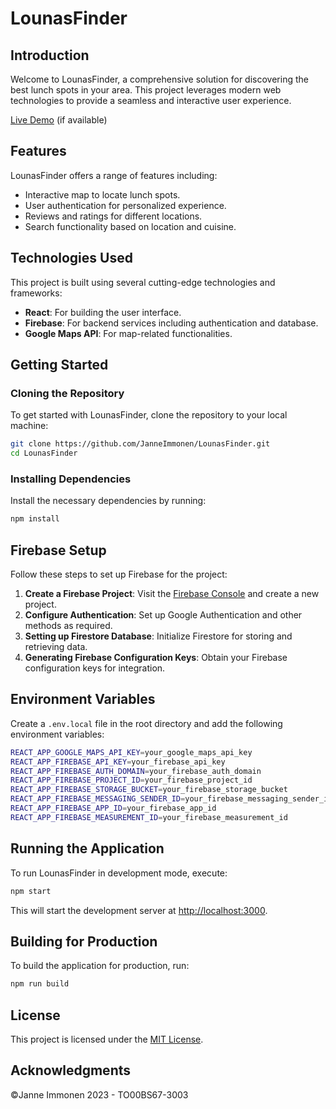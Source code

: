 # LounasFinder

## Introduction
Welcome to LounasFinder, a comprehensive solution for discovering the best lunch spots in your area. This project leverages modern web technologies to provide a seamless and interactive user experience.

[Live Demo](#) (if available)

## Features
LounasFinder offers a range of features including:
- Interactive map to locate lunch spots.
- User authentication for personalized experience.
- Reviews and ratings for different locations.
- Search functionality based on location and cuisine.

## Technologies Used
This project is built using several cutting-edge technologies and frameworks:
- **React**: For building the user interface.
- **Firebase**: For backend services including authentication and database.
- **Google Maps API**: For map-related functionalities.

## Getting Started

### Cloning the Repository
To get started with LounasFinder, clone the repository to your local machine:
```bash
git clone https://github.com/JanneImmonen/LounasFinder.git
cd LounasFinder
```
### Installing Dependencies
Install the necessary dependencies by running:
```bash
npm install
```
## Firebase Setup
Follow these steps to set up Firebase for the project:

1. **Create a Firebase Project**: Visit the [Firebase Console](https://console.firebase.google.com/) and create a new project.
2. **Configure Authentication**: Set up Google Authentication and other methods as required.
3. **Setting up Firestore Database**: Initialize Firestore for storing and retrieving data.
4. **Generating Firebase Configuration Keys**: Obtain your Firebase configuration keys for integration.

## Environment Variables
Create a `.env.local` file in the root directory and add the following environment variables:
```bash
REACT_APP_GOOGLE_MAPS_API_KEY=your_google_maps_api_key
REACT_APP_FIREBASE_API_KEY=your_firebase_api_key
REACT_APP_FIREBASE_AUTH_DOMAIN=your_firebase_auth_domain
REACT_APP_FIREBASE_PROJECT_ID=your_firebase_project_id
REACT_APP_FIREBASE_STORAGE_BUCKET=your_firebase_storage_bucket
REACT_APP_FIREBASE_MESSAGING_SENDER_ID=your_firebase_messaging_sender_id
REACT_APP_FIREBASE_APP_ID=your_firebase_app_id
REACT_APP_FIREBASE_MEASUREMENT_ID=your_firebase_measurement_id
```
## Running the Application
To run LounasFinder in development mode, execute:
```bash
npm start
```
This will start the development server at [http://localhost:3000](http://localhost:3000).

## Building for Production
To build the application for production, run:
```bash
npm run build
```
## License
This project is licensed under the [MIT License](https://mit-license.org/).

## Acknowledgments
©Janne Immonen 2023 - TO00BS67-3003
